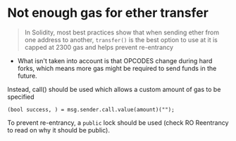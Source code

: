 # Not enough gas for ether transfer

> In Solidity, most best practices show that when sending ether from one address to another, `transfer()` is the best option to use at it is capped at 2300 gas and helps prevent re-entrancy

* What isn't taken into account is that OPCODES change during hard forks, which means more gas might be required to send funds in the future.

Instead, call() should be used which allows a custom amount of gas to be specified

```solidity
(bool success, ) = msg.sender.call.value(amount)("");
```

To prevent re-entrancy, a `public` lock should be used (check RO Reentrancy to read on why it should be public).
